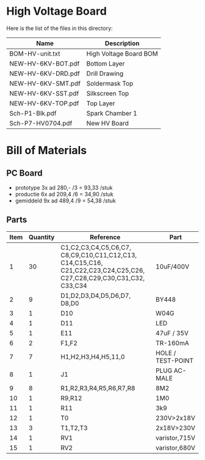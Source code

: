 High Voltage Board
==================

Here is the list of the files in this directory:

| Name               | Description              |
| ------------------ | ------------------------ |
| BOM-HV-unit.txt    | High Voltage Board BOM   |
| NEW-HV-6KV-BOT.pdf | Bottom Layer             |
| NEW-HV-6KV-DRD.pdf | Drill Drawing            |
| NEW-HV-6KV-SMT.pdf | Soldermask Top           |
| NEW-HV-6KV-SST.pdf | Silkscreen Top           |
| NEW-HV-6KV-TOP.pdf | Top Layer                |
| Sch-P1-Blk.pdf     | Spark Chamber 1          |
| Sch-P7-HV0704.pdf  | New HV Board             |

Bill of Materials
=================

PC Board
--------

- prototype 3x ad 280,- /3 =  93,33 /stuk
- productie 6x ad 209,4 /6 =  34,90 /stuk
- gemiddeld 9x ad 489,4 /9 =  54,38 /stuk

Parts
-----

| Item | Quantity | Reference   | Part       |
| ---- | -------- | ----------- | ---------- |
| 1    | 30	      | C1,C2,C3,C4,C5,C6,C7, C8,C9,C10,C11,C12,C13, C14,C15,C16, C21,C22,C23,C24,C25,C26, C27,C28,C29,C30,C31,C32, C33,C34 | 10uF/400V	|
| 2	   | 9	      | D1,D2,D3,D4,D5,D6,D7, D8,D0 | BY448 |
| 3	   | 1	      | D10							| W04G |
| 4	   | 1	      | D11							| LED |
| 5	   | 1	      | E11							| 47uF / 35V |
| 6	   | 2	      | F1,F2						| TR-160mA |
| 7	   | 7	      | H1,H2,H3,H4,H5,11,0			| HOLE / TEST-POINT |
| 8	   | 1	      | J1							| PLUG AC-MALE |
| 9	   | 8	      | R1,R2,R3,R4,R5,R6,R7,R8		| 8M2 |
| 10   | 1	      | R9,R12						| 1M0 |
| 11   | 1	      | R11							| 3k9 |
| 12   | 1	      | T0							| 230V>2x18V |
| 13   | 3	      | T1,T2,T3					| 2x18V>230V |
| 14   | 1	      | RV1							| varistor,715V |
| 15   | 1	      | RV2							| varistor,680V |
